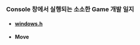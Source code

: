 ### Console 창에서 실행되는 소소한 Game 개발 일지
- #### [windows.h](https://github.com/bluestronica/bluestronica.github.io/blob/main/ConsoleGames/Windows.md)
- #### Move